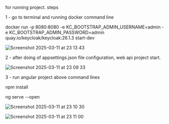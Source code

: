 for running project. steps

1 - go to terminal and running docker command line 


docker run -p 8080:8080 -e KC_BOOTSTRAP_ADMIN_USERNAME=admin -e KC_BOOTSTRAP_ADMIN_PASSWORD=admin quay.io/keycloak/keycloak:26.1.3 start-dev

![Screenshot 2025-03-11 at 23 13 43](https://github.com/user-attachments/assets/22aa4635-fd18-41de-a9a1-8823a6401729)


2 - after doing of appsettings.json file configuration, web api project start.

![Screenshot 2025-03-11 at 23 09 33](https://github.com/user-attachments/assets/39c01e46-5318-4837-8b6e-0c15b57dbff9)

3 - run angular project above command lines


npm install

ng serve --open

![Screenshot 2025-03-11 at 23 10 30](https://github.com/user-attachments/assets/8cf72630-8a11-471c-97ab-893abc3c65c5)

![Screenshot 2025-03-11 at 23 11 00](https://github.com/user-attachments/assets/98a24483-5b4b-4c8d-be61-10be9ac3023a)
